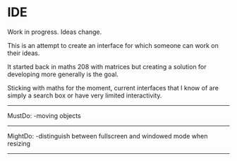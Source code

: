# IDE
Work in progress. Ideas change.

This is an attempt to create an interface for which someone can work on their ideas.

It started back in maths 208 with matrices but creating a solution for developing more generally is
the goal.

Sticking with maths for the moment, current interfaces that I know of are simply a search
box or have very limited interactivity.


-------------------------------------------------------------------------------------
MustDo:
-moving objects

-------------------------------------------------------------------------------------
MightDo:
-distinguish between fullscreen and windowed mode when resizing

-------------------------------------------------------------------------------------
